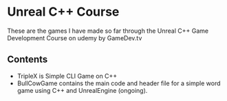 # Unreal C++ Course 

These are the games I have made so far through the Unreal C++ Game Development Course on udemy by GameDev.tv

## Contents

* TripleX is Simple CLI Game on C++
* BullCowGame contains the main code and header file for a simple word game using C++ and UnrealEngine (ongoing).
